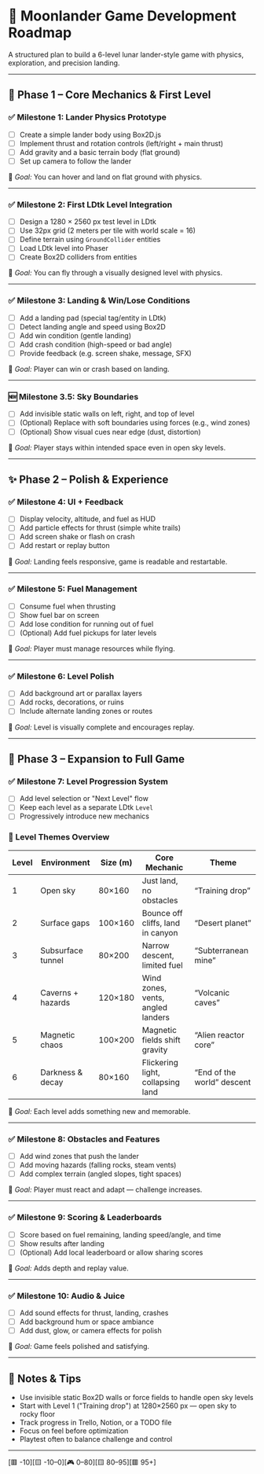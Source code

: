 # 🚀 Moonlander Game Development Roadmap

A structured plan to build a 6-level lunar lander-style game with physics, exploration, and precision landing.

---

## 🎯 Phase 1 – Core Mechanics & First Level

### ✅ Milestone 1: Lander Physics Prototype

- [ ] Create a simple lander body using Box2D.js
- [ ] Implement thrust and rotation controls (left/right + main thrust)
- [ ] Add gravity and a basic terrain body (flat ground)
- [ ] Set up camera to follow the lander

🧪 _Goal:_ You can hover and land on flat ground with physics.

---

### ✅ Milestone 2: First LDtk Level Integration

- [ ] Design a 1280 × 2560 px test level in LDtk
- [ ] Use 32px grid (2 meters per tile with world scale = 16)
- [ ] Define terrain using `GroundCollider` entities
- [ ] Load LDtk level into Phaser
- [ ] Create Box2D colliders from entities

🧪 _Goal:_ You can fly through a visually designed level with physics.

---

### ✅ Milestone 3: Landing & Win/Lose Conditions

- [ ] Add a landing pad (special tag/entity in LDtk)
- [ ] Detect landing angle and speed using Box2D
- [ ] Add win condition (gentle landing)
- [ ] Add crash condition (high-speed or bad angle)
- [ ] Provide feedback (e.g. screen shake, message, SFX)

🧪 _Goal:_ Player can win or crash based on landing.

---

### 🆕 Milestone 3.5: Sky Boundaries

- [ ] Add invisible static walls on left, right, and top of level
- [ ] (Optional) Replace with soft boundaries using forces (e.g., wind zones)
- [ ] (Optional) Show visual cues near edge (dust, distortion)

🧪 _Goal:_ Player stays within intended space even in open sky levels.

---

## ✨ Phase 2 – Polish & Experience

### ✅ Milestone 4: UI + Feedback

- [ ] Display velocity, altitude, and fuel as HUD
- [ ] Add particle effects for thrust (simple white trails)
- [ ] Add screen shake or flash on crash
- [ ] Add restart or replay button

🧪 _Goal:_ Landing feels responsive, game is readable and restartable.

---

### ✅ Milestone 5: Fuel Management

- [ ] Consume fuel when thrusting
- [ ] Show fuel bar on screen
- [ ] Add lose condition for running out of fuel
- [ ] (Optional) Add fuel pickups for later levels

🧪 _Goal:_ Player must manage resources while flying.

---

### ✅ Milestone 6: Level Polish

- [ ] Add background art or parallax layers
- [ ] Add rocks, decorations, or ruins
- [ ] Include alternate landing zones or routes

🧪 _Goal:_ Level is visually complete and encourages replay.

---

## 🚀 Phase 3 – Expansion to Full Game

### ✅ Milestone 7: Level Progression System

- [ ] Add level selection or "Next Level" flow
- [ ] Keep each level as a separate LDtk `Level`
- [ ] Progressively introduce new mechanics

### 🧭 Level Themes Overview

| Level | Environment       | Size (m) | Core Mechanic                     | Theme                      |
| ----- | ----------------- | -------- | --------------------------------- | -------------------------- |
| 1     | Open sky          | 80×160   | Just land, no obstacles           | “Training drop”            |
| 2     | Surface gaps      | 100×160  | Bounce off cliffs, land in canyon | “Desert planet”            |
| 3     | Subsurface tunnel | 80×200   | Narrow descent, limited fuel      | “Subterranean mine”        |
| 4     | Caverns + hazards | 120×180  | Wind zones, vents, angled landers | “Volcanic caves”           |
| 5     | Magnetic chaos    | 100×200  | Magnetic fields shift gravity     | “Alien reactor core”       |
| 6     | Darkness & decay  | 80×160   | Flickering light, collapsing land | “End of the world” descent |

🧪 _Goal:_ Each level adds something new and memorable.

---

### ✅ Milestone 8: Obstacles and Features

- [ ] Add wind zones that push the lander
- [ ] Add moving hazards (falling rocks, steam vents)
- [ ] Add complex terrain (angled slopes, tight spaces)

🧪 _Goal:_ Player must react and adapt — challenge increases.

---

### ✅ Milestone 9: Scoring & Leaderboards

- [ ] Score based on fuel remaining, landing speed/angle, and time
- [ ] Show results after landing
- [ ] (Optional) Add local leaderboard or allow sharing scores

🧪 _Goal:_ Adds depth and replay value.

---

### ✅ Milestone 10: Audio & Juice

- [ ] Add sound effects for thrust, landing, crashes
- [ ] Add background hum or space ambiance
- [ ] Add dust, glow, or camera effects for polish

🧪 _Goal:_ Game feels polished and satisfying.

---

## 🧰 Notes & Tips

- Use invisible static Box2D walls or force fields to handle open sky levels
- Start with Level 1 ("Training drop") at 1280×2560 px — open sky to rocky floor
- Track progress in Trello, Notion, or a TODO file
- Focus on feel before optimization
- Playtest often to balance challenge and control

---

[🟥 -10][🟨 -10–0][🎮 0–80][🟨 80–95][🟥 95+]
